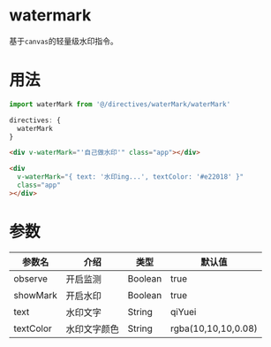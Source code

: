 # watermark

基于`canvas`的轻量级水印指令。

# 用法

```js
import waterMark from '@/directives/waterMark/waterMark'
```

```js
directives: {
  waterMark
}
```

```html
<div v-waterMark="'自己做水印'" class="app"></div>

<div
  v-waterMark="{ text: '水印ing...', textColor: '#e22018' }"
  class="app"
></div>
```

# 参数

| 参数名    | 介绍         | 类型    | 默认值              |
| --------- | ------------ | ------- | ------------------- |
| observe   | 开启监测     | Boolean | true                |
| showMark  | 开启水印     | Boolean | true                |
| text      | 水印文字     | String  | qiYuei              |
| textColor | 水印文字颜色 | String  | rgba(10,10,10,0.08) |
